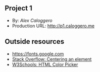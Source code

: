 ## Project 1

* By: *Alex Caloggero*
* Production URL: http://p1.caloggero.me

## Outside resources
* https://fonts.google.com
* [Stack Overflow: Centering an element](https://stackoverflow.com/questions/114543/how-to-horizontally-center-a-div-in-another-div)
* [W3Schools: HTML Color Picker](https://www.w3schools.com/colors/colors_picker.asp)
